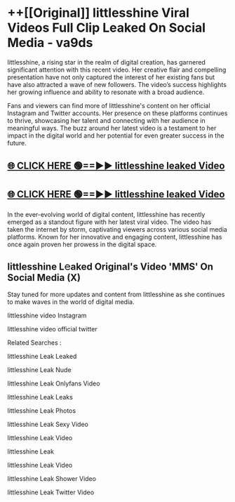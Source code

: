 # ++[[Original]] littlesshine Viral Videos Full Clip Leaked On Social Media - va9ds<br>

littlesshine, a rising star in the realm of digital creation, has garnered significant attention with this recent video. Her creative flair and compelling presentation have not only captured the interest of her existing fans but have also attracted a wave of new followers. The video’s success highlights her growing influence and ability to resonate with a broad audience.

Fans and viewers can find more of littlesshine's content on her official Instagram and Twitter accounts. Her presence on these platforms continues to thrive, showcasing her talent and connecting with her audience in meaningful ways. The buzz around her latest video is a testament to her impact in the digital world and her potential for even greater success in the future.


## [🌐 CLICK HERE 🟢==►► littlesshine leaked Video ](https://onlyclips.site?title=littlesshine&ref=git)

## [🌐 CLICK HERE 🟢==►► littlesshine leaked Video ](https://onlyclips.site?title=littlesshine&ref=git)


In the ever-evolving world of digital content, littlesshine has recently emerged as a standout figure with her latest viral video. The video has taken the internet by storm, captivating viewers across various social media platforms. Known for her innovative and engaging content, littlesshine has once again proven her prowess in the digital space.



## littlesshine L𝚎aked Original's Video 'MMS' On Social Media (X)


Stay tuned for more updates and content from littlesshine as she continues to make waves in the world of digital media.

littlesshine video Instagram

littlesshine video official twitter


Related Searches :

littlesshine Leak Leaked

littlesshine Leak Nude

littlesshine Leak Onlyfans Video

littlesshine Leak Leaks

littlesshine Leak Photos

littlesshine Leak Sexy Video

littlesshine Leak Video

littlesshine Leak

littlesshine Leak Video

littlesshine Leak Shower Video

littlesshine Leak Twitter Video


